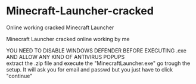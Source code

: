 # Minecraft-Launcher-cracked
Online working cracked Minecraft Launcher

Minecraft Launcher cracked online working by me


YOU NEED TO DISABLE WINDOWS DEFENDER BEFORE EXECUTING  .exe  AND ALLOW ANY KIND OF ANTIVIRUS POPUPS  
extract the .zip file and execute the "MinecraftLauncher.exe" go trough the setup. It will ask you for email and passwd but you just have to click "continue"
